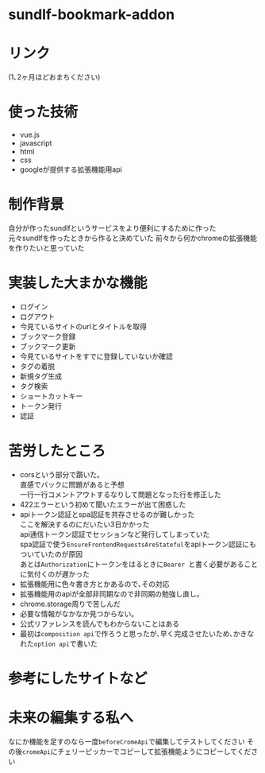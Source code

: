 # sundlf-bookmark-addon

# リンク
(1､2ヶ月ほどおまちください)

# 使った技術
* vue.js
* javascript
* html
* css
* googleが提供する拡張機能用api

# 制作背景
自分が作ったsundlfというサービスをより便利にするために作った  
元々sundlfを作ったときから作ると決めていた
前々から何かchromeの拡張機能を作りたいと思っていた

# 実装した大まかな機能
* ログイン
* ログアウト
* 今見ているサイトのurlとタイトルを取得
* ブックマーク登録
* ブックマーク更新
* 今見ているサイトをすでに登録していないか確認
* タグの着脱
* 新規タグ生成
* タグ検索
* ショートカットキー
* トークン発行
* 認証

# 苦労したところ
* corsという部分で躓いた｡  
  直感でバックに問題があると予想  
  一行一行コメントアウトするなりして問題となった行を修正した  
* 422エラーという初めて聞いたエラーが出て困惑した
* apiトークン認証とspa認証を共存させるのが難しかった  
ここを解決するのにだいたい3日かかった  
api通信トークン認証でセッションなど発行してしまっていた  
spa認証で使う`EnsureFrontendRequestsAreStateful`をapiトークン認証にもついていたのが原因  
あとは`Authorization`にトークンをはるときに`Bearer `と書く必要があることに気付くのが遅かった  
* 拡張機能用に色々書き方とかあるので､その対応
* 拡張機能用のapiが全部非同期なので非同期の勉強し直し｡
* chrome.storage周りで苦しんだ
* 必要な情報がなかなか見つからない｡
* 公式リファレンスを読んでもわからないことはある
* 最初は`composition api`で作ろうと思ったが､早く完成させたいため､かきなれた`option api`で書いた

# 参考にしたサイトなど

# 未来の編集する私へ
なにか機能を足すのなら一度`beforeCromeApi`で編集してテストしてください
その後`cromeApi`にチェリーピッカーでコピーして拡張機能ようにコピーしてください
